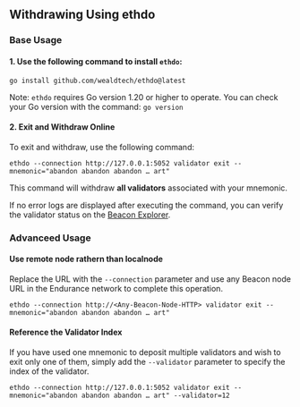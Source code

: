 ## Withdrawing Using ethdo

### Base Usage

#### 1. Use the following command to install `ethdo`:

```
go install github.com/wealdtech/ethdo@latest
```
Note: `ethdo` requires Go version 1.20 or higher to operate. You can check your Go version with the command: `go version`

#### 2. Exit and Withdraw Online

To exit and withdraw, use the following command:

```
ethdo --connection http://127.0.0.1:5052 validator exit --mnemonic="abandon abandon abandon … art"
```

This command will withdraw **all validators** associated with your mnemonic. 

If no error logs are displayed after executing the command, you can verify the validator status on the [Beacon Explorer](https://beacon.fusionist.io/).


### Advanceed Usage

#### Use remote node rathern than localnode

Replace the URL with the `--connection` parameter and use any Beacon node URL in the Endurance network to complete this operation.

```
ethdo --connection http://<Any-Beacon-Node-HTTP> validator exit --mnemonic="abandon abandon abandon … art"
```

#### Reference the Validator Index

If you have used one mnemonic to deposit multiple validators and wish to exit only one of them, simply add the `--validator` parameter to specify the index of the validator.

```
ethdo --connection http://127.0.0.1:5052 validator exit --mnemonic="abandon abandon abandon … art" --validator=12
```